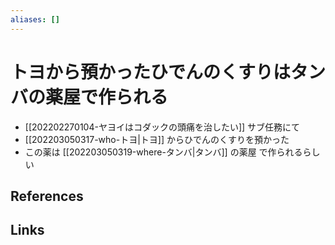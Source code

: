 ```yaml
---
aliases: []
---
```

# トヨから預かったひでんのくすりはタンバの薬屋で作られる

- [[202202270104-ヤヨイはコダックの頭痛を治したい]] サブ任務にて
- [[202203050317-who-トヨ|トヨ]] からひでんのくすりを預かった
- この薬は [[202203050319-where-タンバ|タンバ]] の薬屋 で作られるらしい

## References



## Links


